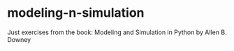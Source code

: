 # modeling-n-simulation
Just exercises from the book: Modeling and Simulation in Python by Allen B. Downey
